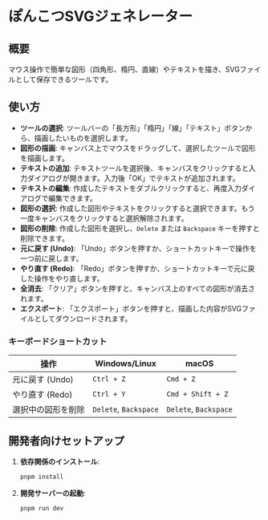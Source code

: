 # ぽんこつSVGジェネレーター

## 概要

マウス操作で簡単な図形（四角形、楕円、直線）やテキストを描き、SVGファイルとして保存できるツールです。

## 使い方

- **ツールの選択**: ツールバーの「長方形」「楕円」「線」「テキスト」ボタンから、描画したいものを選択します。
- **図形の描画**: キャンバス上でマウスをドラッグして、選択したツールで図形を描画します。
- **テキストの追加**: テキストツールを選択後、キャンバスをクリックすると入力ダイアログが開きます。入力後「OK」でテキストが追加されます。
- **テキストの編集**: 作成したテキストをダブルクリックすると、再度入力ダイアログで編集できます。
- **図形の選択**: 作成した図形やテキストをクリックすると選択できます。もう一度キャンバスをクリックすると選択解除されます。
- **図形の削除**: 作成した図形を選択し、`Delete` または `Backspace` キーを押すと削除できます。
- **元に戻す (Undo)**: 「Undo」ボタンを押すか、ショートカットキーで操作を一つ前に戻します。
- **やり直す (Redo)**: 「Redo」ボタンを押すか、ショートカットキーで元に戻した操作をやり直します。
- **全消去**: 「クリア」ボタンを押すと、キャンバス上のすべての図形が消去されます。
- **エクスポート**: 「エクスポート」ボタンを押すと、描画した内容がSVGファイルとしてダウンロードされます。

### キーボードショートカット

| 操作             | Windows/Linux     | macOS               |
| ---------------- | ----------------- | ------------------- |
| 元に戻す (Undo)  | `Ctrl + Z`        | `Cmd + Z`           |
| やり直す (Redo)  | `Ctrl + Y`        | `Cmd + Shift + Z` |
| 選択中の図形を削除 | `Delete`, `Backspace` | `Delete`, `Backspace` |

## 開発者向けセットアップ

1.  **依存関係のインストール**:
    ```bash
    pnpm install
    ```

2.  **開発サーバーの起動**:
    ```bash
    pnpm run dev
    ```